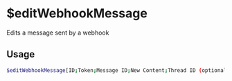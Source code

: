 # $editWebhookMessage

Edits a message sent by a webhook

## Usage

```bash
$editWebhookMessage[ID;Token;Message ID;New Content;Thread ID (optional)]
```

